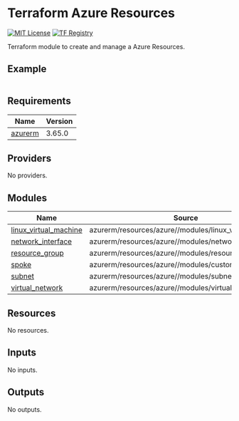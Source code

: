 # Terraform Azure Resources
[![MIT License](https://img.shields.io/badge/license-MIT-orange.svg)](LICENSE) [![TF Registry](https://img.shields.io/badge/terraform-registry-blue.svg)](https://registry.terraform.io/modules/azurerm/resources/azure/latest/submodules/custom_spoke)

Terraform module to create and manage a Azure Resources.

## Example

```hcl

```

## Requirements

| Name | Version |
|------|---------|
| <a name="requirement_azurerm"></a> [azurerm](#requirement\_azurerm) | 3.65.0 |

## Providers

No providers.

## Modules

| Name | Source | Version |
|------|--------|---------|
| <a name="module_linux_virtual_machine"></a> [linux\_virtual\_machine](#module\_linux\_virtual\_machine) | azurerm/resources/azure//modules/linux_virtual_machine | n/a |
| <a name="module_network_interface"></a> [network\_interface](#module\_network\_interface) | azurerm/resources/azure//modules/network_interface | n/a |
| <a name="module_resource_group"></a> [resource\_group](#module\_resource\_group) | azurerm/resources/azure//modules/resource_group | n/a |
| <a name="module_spoke"></a> [spoke](#module\_spoke) | azurerm/resources/azure//modules/custom_spoke | n/a |
| <a name="module_subnet"></a> [subnet](#module\_subnet) | azurerm/resources/azure//modules/subnet | n/a |
| <a name="module_virtual_network"></a> [virtual\_network](#module\_virtual\_network) | azurerm/resources/azure//modules/virtual_network | n/a |

## Resources

No resources.

## Inputs

No inputs.

## Outputs

No outputs.
